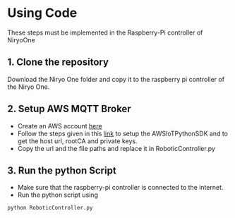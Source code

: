 # Using Code

These steps must be implemented in the Raspberry-Pi controller of NiryoOne
## 1. Clone the repository
Download the Niryo One folder and copy it to the raspberry pi controller of the Niryo One.
## 2. Setup AWS MQTT Broker
* Create an AWS account [here](https://portal.aws.amazon.com/billing/signup?nc2=h_ct&src=header_signup&redirect_url=https%3A%2F%2Faws.amazon.com%2Fregistration-confirmation#/start/email)
* Follow the steps given in this [link](https://us-west-2.console.aws.amazon.com/iot/home?region=us-west-2#/connectdevice) to setup the 
 AWSIoTPythonSDK and to get the host url, rootCA and private keys.
* Copy the url and the file paths and replace it in RoboticController.py
## 3. Run the python Script
* Make sure that the raspberry-pi controller is connected to the internet.
* Run the python script using
```sh
python RoboticController.py
```
